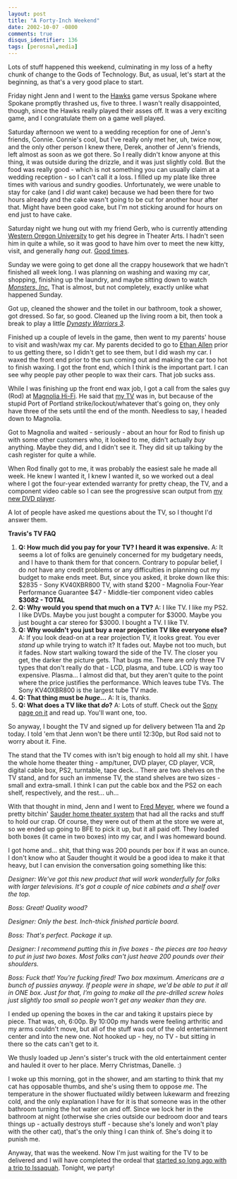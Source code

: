 ```yaml
---
layout: post
title: "A Forty-Inch Weekend"
date: 2002-10-07 -0800
comments: true
disqus_identifier: 136
tags: [perosnal,media]
---
```

Lots of stuff happened this weekend, culminating in my loss of a hefty
chunk of change to the Gods of Technology. But, as usual, let's start at
the beginning, as that's a very good place to start.

 Friday night Jenn and I went to the [Hawks](http://www.winterhawks.com)
game versus Spokane where Spokane promptly thrashed us, five to three. I
wasn't really disappointed, though, since the Hawks really played their
asses off. It was a very exciting game, and I congratulate them on a
game well played.

 Saturday afternoon we went to a wedding reception for one of Jenn's
friends, Connie. Connie's cool, but I've really only met her, uh, twice
now, and the only other person I knew there, Derek, another of Jenn's
friends, left almost as soon as we got there. So I really didn't know
anyone at this thing, it was outside during the drizzle, and it was just
slightly cold. But the food was really good - which is not something you
can usually claim at a wedding reception - so I can't call it a loss. I
filled up my plate like three times with various and sundry goodies.
Unfortunately, we were unable to stay for cake (and I *did* want cake)
because we had been there for two hours already and the cake wasn't
going to be cut for another hour after that. Might have been good cake,
but I'm not sticking around for hours on end just to have cake.

 Saturday night we hung out with my friend Gerb, who is currently
attending [Western Oregon University](http://www.wou.edu/) to get his
degree in Theater Arts. I hadn't seen him in quite a while, so it was
good to have him over to meet the new kitty, visit, and generally *hang
out*. [Good times](http://snltranscripts.jt.org/98/98bdish.phtml).

 Sunday we were going to get done all the crappy housework that we
hadn't finished all week long. I was planning on washing and waxing my
car, shopping, finishing up the laundry, and maybe sitting down to watch
[*Monsters,
Inc.*](http://www.amazon.com/exec/obidos/ASIN/B00005JKDR/mhsvortex) That
is almost, but not completely, exactly unlike what happened Sunday.

 Got up, cleaned the shower and the toilet in our bathroom, took a
shower, got dressed. So far, so good. Cleaned up the living room a bit,
then took a break to play a little [*Dynasty Warriors
3*](http://www.amazon.com/exec/obidos/ASIN/B00005RL4E/mhsvortex).

 Finished up a couple of levels in the game, then went to my parents'
house to visit and wash/wax my car. My parents decided to go to [Ethan
Allen](http://www.ethanallen.com/) prior to us getting there, so I
didn't get to see them, but I did wash my car. I waxed the front end
prior to the sun coming out and making the car too hot to finish waxing.
I got the front end, which I think is the important part. I can see why
people pay other people to wax their cars. That job sucks ass.

 While I was finishing up the front end wax job, I got a call from the
sales guy (Rod) at [Magnolia Hi-Fi](http://www.magnoliahifi.com/). He
said that [my
TV](http://www.sonystyle.com/home/item.jsp?itemid=50911&hierc=9685x9800x9801&catid=)
was in, but because of the stupid Port of Portland
strike/lockout/whatever that's going on, they only have three of the
sets until the end of the month. Needless to say, I headed down to
Magnolia.

 Got to Magnolia and waited - seriously - about an hour for Rod to
finish up with some other customers who, it looked to me, didn't
actually *buy* anything. Maybe they did, and I didn't see it. They did
sit up talking by the cash register for quite a while.

 When Rod finally got to me, it was probably the easiest sale he made
all week. He knew I wanted it, I knew I wanted it, so we worked out a
deal where I got the four-year extended warranty for pretty cheap, the
TV, and a component video cable so I can see the progressive scan output
from [my new DVD player](/archive/2002/09/23/the-art-of-war.aspx).

 A lot of people have asked me questions about the TV, so I thought I'd
answer them.

**Travis's TV FAQ**

1.  **Q: How much did you pay for your TV? I heard it was expensive.**
     A: It seems a lot of folks are genuinely concerned for my budgetary
    needs, and I have to thank them for that concern. Contrary to
    popular belief, I do *not* have any credit problems or any
    difficulties in planning out my budget to make ends meet. But, since
    you asked, it broke down like this:
     \$2835 - Sony KV40XBR800 TV, with stand
     \$200 - Magnolia Four-Year Performance Guarantee
     \$47 - Middle-tier component video cables
     **\$3082 - TOTAL**
2.  **Q: Why would you spend that much on a TV?**
     A: I like TV. I like my PS2. I like DVDs. Maybe you just bought a
    computer for \$3000. Maybe you just bought a car stereo for \$3000.
    I bought a TV. I like TV.
3.  **Q: Why wouldn't you just buy a rear projection TV like everyone
    else?**
     A: If you look dead-on at a rear projection TV, it looks great. You
    ever *stand up* while trying to watch it? It fades out. Maybe not
    too much, but it fades. Now start walking toward the side of the TV.
    The closer you get, the darker the picture gets. That bugs me. There
    are only three TV types that don't really do that - LCD, plasma, and
    tube. LCD is way too expensive. Plasma... I almost did that, but
    they aren't quite to the point where the price justifies the
    performance. Which leaves tube TVs. The Sony KV40XBR800 is the
    largest tube TV made.
4.  **Q: That thing must be *huge*...**
     A: It is, thanks.
5.  **Q: What does a TV like that *do*?**
     A: Lots of stuff. Check out the [Sony page on
    it](http://www.sonystyle.com/home/item.jsp?itemid=50911&hierc=9685x9800x9801&catid=)
    and read up. You'll want one, too.

So anyway, I bought the TV and signed up for delivery between 11a and 2p
today. I told 'em that Jenn won't be there until 12:30p, but Rod said
not to worry about it. Fine.

 The stand that the TV comes with isn't big enough to hold all my shit.
I have the whole home theater thing - amp/tuner, DVD player, CD player,
VCR, digital cable box, PS2, turntable, tape deck... There are two
shelves on the TV stand, and for such an immense TV, the stand shelves
are two sizes - small and extra-small. I think I can put the cable box
and the PS2 on each shelf, respectively, and the rest... uh...

 With that thought in mind, Jenn and I went to [Fred
Meyer](http://www.fredmeyer.com), where we found a pretty bitchin'
[Sauder home theater
system](http://www.sauder.com/productpage.asp?ProdNumber=8849-103&From=Entertainment&Sub=Home%5FTheaters)
that had all the racks and stuff to hold our crap. Of course, they were
out of them at the store we were at, so we ended up going to BFE to pick
it up, but it all paid off. They loaded both boxes (it came in two
boxes) into my car, and I was homeward bound.

 I got home and... shit, that thing was 200 pounds per box if it was an
ounce. I don't know who at Sauder thought it would be a good idea to
make it that heavy, but I can envision the conversation going something
like this:

 *Designer: We've got this new product that will work wonderfully for
folks with larger televisions. It's got a couple of nice cabinets and a
shelf over the top.*

 *Boss: Great! Quality wood?*

 *Designer: Only the best. Inch-thick finished particle board.*

 *Boss: That's perfect. Package it up.*

 *Designer: I recommend putting this in five boxes - the pieces are too
heavy to put in just two boxes. Most folks can't just heave 200 pounds
over their shoulders.*

 *Boss: Fuck that! You're fucking fired! Two box maximum. Americans are
a bunch of pussies anyway. If people were in shape, we'd be able to put
it all in ONE box. Just for that, I'm going to make all the pre-drilled
screw holes just slightly too small so people won't get any weaker than
they are.*

 I ended up opening the boxes in the car and taking it upstairs piece by
piece. That was, oh, 6:00p. By 10:00p my hands were feeling arthritic
and my arms couldn't move, but all of the stuff was out of the old
entertainment center and into the new one. Not hooked up - hey, no TV -
but sitting in there so the cats can't get to it.

 We thusly loaded up Jenn's sister's truck with the old entertainment
center and hauled it over to her place. Merry Christmas, Danelle. :)

 I woke up this morning, got in the shower, and am starting to think
that my cat has opposable thumbs, and she's using them to oppose *me*.
The temperature in the shower fluctuated wildly between lukewarm and
freezing cold, and the only explanation I have for it is that someone
was in the other bathroom turning the hot water on and off. Since we
lock her in the bathroom at night (otherwise she cries outside our
bedroom door and tears things up - actually destroys stuff - because
she's lonely and won't play with the other cat), that's the only thing I
can think of. She's doing it to punish me.

 Anyway, that was the weekend. Now I'm just waiting for the TV to be
delivered and I will have completed the ordeal that [started so long ago
with a trip to
Issaquah](/archive/2002/09/16/warm-thrill-of-confusion.aspx). Tonight,
we party!
